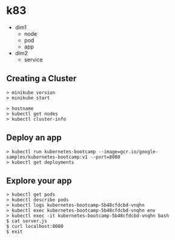 # k83

- dim1
  - node
  - pod
  - app
- dim2
  - service

## Creating a Cluster

```
> minikube version
> minikube start

> hostname
> kubectl get nodes
> kubectl cluster-info
```

## Deploy an app

```
> kubectl run kubernetes-bootcamp --image=gcr.io/google-samples/kubernetes-bootcamp:v1 --port=8080
> kubectl get deployments
```

## Explore your app

```
> kubectl get pods
> kubectl describe pods
> kubectl logs kubernetes-bootcamp-5b48cfdcbd-vnqhn
> kubectl exec kubernetes-bootcamp-5b48cfdcbd-vnqhn env
> kubectl exec -it kubernetes-bootcamp-5b48cfdcbd-vnqhn bash
$ cat server.js
$ curl localhost:8080
$ exit
```